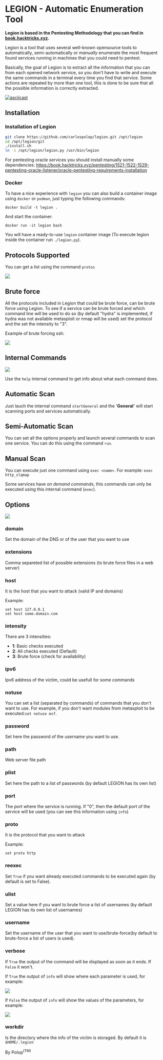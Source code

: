 # LEGION - Automatic Enumeration Tool

**Legion is based in the Pentesting Methodology that you can find in [book.hacktricks.xyz](https://book.hacktricks.xyz/pentesting-methodology).**

Legion is a tool that uses several well-known opensource tools to automatically, semi-automatically or *manually* enumerate the most frequent found services running in machines that you could need to pentest.

Basically, the goal of Legion is to extract all the information that you can from each opened network service, so you don't have to write and execute the same commands in a terminal every time you find that service. 
Some actions are repeated by more than one tool, this is done to be sure that all the possible information is correctly extracted.

[![asciicast](https://asciinema.org/a/250539.png)](https://asciinema.org/a/250539)

## Installation

### Installation of Legion

```sh
git clone https://github.com/carlospolop/legion.git /opt/legion
cd /opt/legion/git
./install.sh
ln -s /opt/legion/legion.py /usr/bin/legion
```

For pentesting oracle services you should install manually some dependencies:
https://book.hacktricks.xyz/pentesting/1521-1522-1529-pentesting-oracle-listener/oracle-pentesting-requirements-installation

### Docker

To have a nice experience with `legion` you can also build a container image using `docker` or `podman`, just typing the following commands:

```docker build -t legion . ```

And start the container:

```docker run -it legion bash```

You will have a ready-to-use `legion` container image (To execute legion inside the container run `./legion.py`).


## Protocols Supported

You can get a list using the command `protos`

![](https://github.com/carlospolop/legion/blob/master/images/legion-protos.png)

## Brute force
All the protocols included in Legion that could be brute force, can be brute force using Legion. To see if a service can be brute forced and which command line will be used to do so (by default "hydra" is implemented, if hydra was not available metasploit or nmap will be used) set the protocol and the set the intensity to "3".

Example of brute forcing ssh:

![](https://github.com/carlospolop/legion/blob/master/images/legion-brute.png)

## Internal Commands

![](https://github.com/carlospolop/legion/blob/master/images/internal-commands.png)

Use the `help` internal command to get info about what each command does.

## Automatic Scan

Just lauch the internal command `startGeneral` and the '**General**' will start scanning ports and services automatically.

## Semi-Automatic Scan

You can set all the options properly and launch several commands to scan one service. You can do this using the command `run`.

## Manual Scan

You can execute just one command using `exec <name>`. For example: `exec http_slqmap`

Some services have *on demand commands*, this commands can only be executed using this internal command (`exec`).

## Options

![](https://github.com/carlospolop/legion/blob/master/images/legion-options.png)

### domain

Set the domain of the DNS or of the user that you want to use

### extensions

Comma separeted list of possible extensions (to brute force files in a web server)

### host

It is the host that you want to attack (valid IP and domains)

Example:
```
set host 127.0.0.1
set host some.domain.com
```

### intensity

There are 3 intensities:
- **1**: Basic checks executed
- **2**: All checks executed (Default)
- **3**: Brute force (check for availability)

### ipv6

Ipv6 address of the victim, could be usefull for some commands

### notuse

You can set a list (separated by commands) of commands that you don't want to use. For example, if you don't want modules from metasploit to be executed:`set notuse msf`.

### password

Set here the password of the username you want to use.

### path

Web server file path

### plist

Set here the path to a list of passwords (by default LEGION has its own list)

### port

The port where the service is running. If "0", then the default port of the service will be used (you can see this information using `info`)

### proto

It is the protocol that you want to attack

Example: 
```
set proto http
```

### reexec

Set `True` if you want already executed commands to be executed again (by default is set to False).

### ulist

Set a value here if you want to brute force a list of usernames (by default LEGION has its own list of usernames)

### username

Set the username of the user that you want to use/brute-force(by default to brute-force a list of users is used).


### verbose

If `True` the output of the command will be displayed as soon as it ends. If `False` it won't.

If `True` the output of `info` will show where each parameter is used, for example:

![](https://github.com/carlospolop/legion/blob/master/images/info-verbose-true.png)

If `False` the output of `info` will show the values of the parameters, for example:

![](https://github.com/carlospolop/legion/blob/master/images/info-verbose-false.png)

### workdir

Is the directory where the info of the victim is storaged. By default it is `$HOME/.legion`




By Polop<sup>(TM)</sup>
